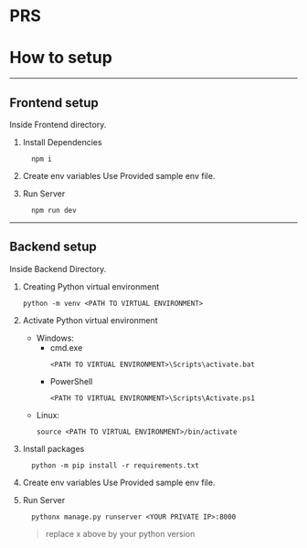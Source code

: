 # PRS

# How to setup

---

## Frontend setup

  Inside Frontend directory.
  
  1. Install Dependencies
  
      ```
        npm i
      ```
  
  1. Create env variables
      Use Provided sample env file.
  
  1. Run Server
  
      ```
        npm run dev
      ```

---

## Backend setup

Inside Backend Directory.
  
1. Creating Python virtual environment
     ```
     python -m venv <PATH TO VIRTUAL ENVIRONMENT>
     ```

1. Activate Python virtual environment
   - Windows:
       - cmd.exe
           ```
           <PATH TO VIRTUAL ENVIRONMENT>\Scripts\activate.bat
           ```
       - PowerShell
          ```
          <PATH TO VIRTUAL ENVIRONMENT>\Scripts\Activate.ps1
          ```
   - Linux:
       ```
       source <PATH TO VIRTUAL ENVIRONMENT>/bin/activate
       ```

1. Install packages
    ```
      python -m pip install -r requirements.txt
    ```

1. Create env variables
    Use Provided sample env file.

1. Run Server
    ```
      pythonx manage.py runserver <YOUR PRIVATE IP>:8000
    ```
    >replace x above by your python version
